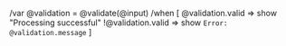 /var @validation = @validate(@input)
/when [
  @validation.valid => show "Processing successful"
  !@validation.valid => show `Error: @validation.message`
]